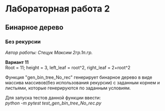 # __Лабораторная работа 2__

## __Бинарное дерево__

### __Без рекурсии__

_Автор работы: Стецук Максим 2гр.1п.гр._

__Вариант 11__  
Root = 11; height = 3, left_leaf = root^2, right_leaf = 2+root^2

Функция "gen_bin_tree_No_rec" генерирует бинарное дерево в виде массива массивов(без использования рекурсии) с заданным корнем и листьями, которые генерируются по заданным условиям.

Для запуска тестов данной функции ввести:  
_python -m pytest test_gen_bin_tree_No_rec.py_